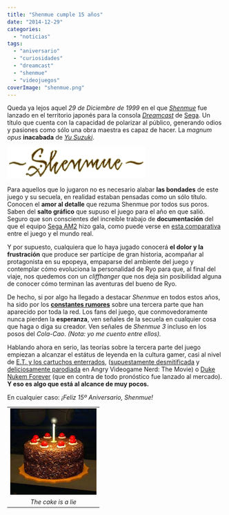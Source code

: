 ```yaml
---
title: "Shenmue cumple 15 años"
date: "2014-12-29"
categories: 
  - "noticias"
tags: 
  - "aniversario"
  - "curiosidades"
  - "dreamcast"
  - "shenmue"
  - "videojuegos"
coverImage: "shenmue.png"
---
```


Queda ya lejos aquel _29 de Diciembre de 1999_ en el que _[Shenmue](http://es.wikipedia.org/wiki/Shenmue)_ fue lanzado en el territorio japonés para la consola _[Dreamcast](http://es.wikipedia.org/wiki/Sega_Dreamcast)_ de [Sega](http://es.wikipedia.org/wiki/Sega). Un título que cuenta con la capacidad de polarizar al público, generando odios y pasiones como sólo una obra maestra es capaz de hacer. La _magnum opus_ **inacabada** de _[Yu Suzuki](http://es.wikipedia.org/wiki/Y%C5%AB_Suzuki)_.

[![](images/Shenmue_logo.png)](http://3.bp.blogspot.com/-6Ody3eDAKYg/VKG8N5b0alI/AAAAAAAAE-M/WUq38D_oyX4/s1600/Shenmue_logo.png)

Para aquellos que lo jugaron no es necesario alabar **las bondades** de este juego y su secuela, en realidad estaban pensadas como un sólo título. Conocen el **amor al detalle** que rezuma Shenmue por todos sus poros. Saben del **salto gráfico** que supuso el juego para el año en que salió. Seguro que son conscientes del increíble trabajo de **documentación** del que el equipo [Sega AM2](http://es.wikipedia.org/wiki/Sega-AM2) hizo gala, como puede verse en [esta comparativa](http://yokosuka-shenmue.webcindario.com/) entre el juego y el mundo real.

Y por supuesto, cualquiera que lo haya jugado conocerá **el dolor y la frustración** que produce ser partícipe de gran historia, acompañar al protagonista en su epopeya, empaparse del ambiente del juego y contemplar cómo evoluciona la personalidad de Ryo para que, al final del viaje, nos quedemos con un _cliffhanger_ que nos deja sin posibilidad alguna de conocer cómo terminan las aventuras del bueno de Ryo.

De hecho, si por algo ha llegado a destacar _Shenmue_ en todos estos años, ha sido por los **[constantes rumores](http://lmgtfy.com/?q=rumores+shenmue+3)** sobre una tercera parte que han aparecido por toda la red. Los fans del juego, que conmovedoramente nunca pierden la **esperanza**, ven señales de la secuela en cualquier cosa que haga o diga su creador. Ven señales de _Shenmue 3_ incluso en los posos del _Cola-Cao_. _(Nota: yo me cuento entre ellos)._

Hablando ahora en serio, las teorías sobre la tercera parte del juego empiezan a alcanzar el estátus de leyenda en la cultura gamer, casi al nivel de [E.T. y los cartuchos enterrados](http://es.wikipedia.org/wiki/Entierro_de_videojuegos_de_Atari), ([supuestamente desmitificada](http://www.meristation.com/pc/noticias/los-cartuchos-de-e-t--desenterrados-30-anos-despues/58/1869618) y [deliciosamente parodiada](http://www.imdb.com/title/tt2123146/) en Angry Videogame Nerd: The Movie) o [Duke Nukem Forever](http://es.wikipedia.org/wiki/Duke_Nukem_Forever) (que en contra de todo pronóstico fue lanzado al mercado). **Y eso es algo que está al alcance de muy pocos.**

En cualquier caso: _¡Feliz 15º Aniversario, Shenmue!_

<table class="tr-caption-container" style="margin-left: auto; margin-right: auto; text-align: center;" cellspacing="0" cellpadding="0" align="center"><tbody><tr><td style="text-align: center;"><a style="margin-left: auto; margin-right: auto;" href="http://4.bp.blogspot.com/-OzSLgjz8cvQ/VKG8-dXUeRI/AAAAAAAAE-U/H9TBMibnltU/s1600/portal-cake.jpg"><img src="images/portal-cake.jpg" width="200" height="200" border="0"></a></td></tr><tr><td class="tr-caption" style="text-align: center;"><i>The cake is a lie</i></td></tr></tbody></table>
